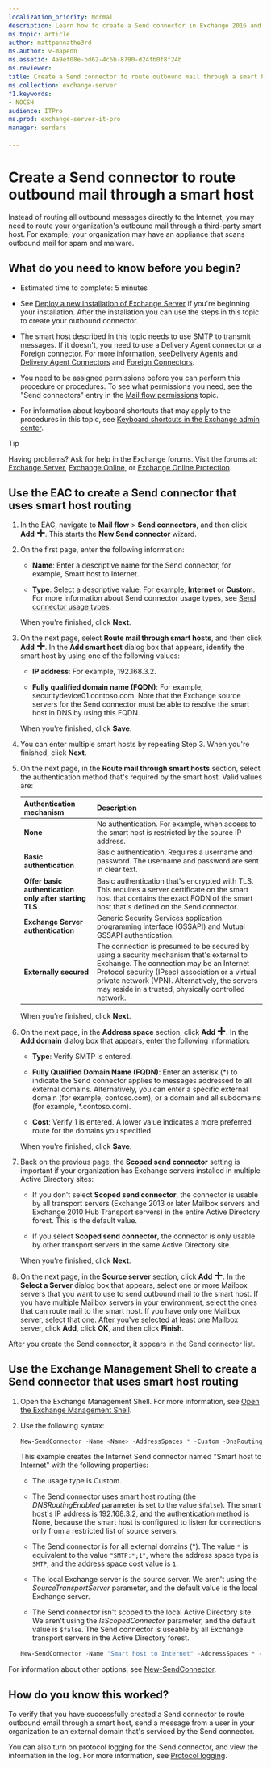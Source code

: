 ```yaml
---
localization_priority: Normal
description: Learn how to create a Send connector in Exchange 2016 and Exchange 2019 that's configured to route outbound mail through a smart host.
ms.topic: article
author: mattpennathe3rd
ms.author: v-mapenn
ms.assetid: 4a9ef08e-bd62-4c6b-8790-d24fb0f8f24b
ms.reviewer:
title: Create a Send connector to route outbound mail through a smart host
ms.collection: exchange-server
f1.keywords:
- NOCSH
audience: ITPro
ms.prod: exchange-server-it-pro
manager: serdars

---
```


# Create a Send connector to route outbound mail through a smart host

Instead of routing all outbound messages directly to the Internet, you may need to route your organization's outbound mail through a third-party smart host. For example, your organization may have an appliance that scans outbound mail for spam and malware.

## What do you need to know before you begin?

- Estimated time to complete: 5 minutes

- See [Deploy a new installation of Exchange Server](../../plan-and-deploy/deploy-new-installations/deploy-new-installations.md) if you're beginning your installation. After the installation you can use the steps in this topic to create your outbound connector.

- The smart host described in this topic needs to use SMTP to transmit messages. If it doesn't, you need to use a Delivery Agent connector or a Foreign connector. For more information, see[Delivery Agents and Delivery Agent Connectors](https://docs.microsoft.com/exchange/delivery-agents-and-delivery-agent-connectors-exchange-2013-help) and [Foreign Connectors](https://docs.microsoft.com/exchange/foreign-connectors-exchange-2013-help).

- You need to be assigned permissions before you can perform this procedure or procedures. To see what permissions you need, see the "Send connectors" entry in the [Mail flow permissions](../../permissions/feature-permissions/mail-flow-permissions.md) topic.

- For information about keyboard shortcuts that may apply to the procedures in this topic, see [Keyboard shortcuts in the Exchange admin center](../../about-documentation/exchange-admin-center-keyboard-shortcuts.md).

> [!TIP]
> Having problems? Ask for help in the Exchange forums. Visit the forums at: [Exchange Server](https://go.microsoft.com/fwlink/p/?linkId=60612), [Exchange Online](https://go.microsoft.com/fwlink/p/?linkId=267542), or [Exchange Online Protection](https://go.microsoft.com/fwlink/p/?linkId=285351).

## Use the EAC to create a Send connector that uses smart host routing

1. In the EAC, navigate to **Mail flow** \> **Send connectors**, and then click **Add** ![Add icon](../../media/ITPro_EAC_AddIcon.png). This starts the **New Send connector** wizard.

2. On the first page, enter the following information:

   - **Name**: Enter a descriptive name for the Send connector, for example, Smart host to Internet.

   - **Type**: Select a descriptive value. For example, **Internet** or **Custom**. For more information about Send connector usage types, see [Send connector usage types](send-connectors.md#send-connector-usage-types).

   When you're finished, click **Next**.

3. On the next page, select **Route mail through smart hosts**, and then click **Add** ![Add icon](../../media/ITPro_EAC_AddIcon.png). In the **Add smart host** dialog box that appears, identify the smart host by using one of the following values:

   - **IP address**: For example, 192.168.3.2.

   - **Fully qualified domain name (FQDN)**: For example, securitydevice01.contoso.com. Note that the Exchange source servers for the Send connector must be able to resolve the smart host in DNS by using this FQDN.

   When you're finished, click **Save**.

4. You can enter multiple smart hosts by repeating Step 3. When you're finished, click **Next**.

5. On the next page, in the **Route mail through smart hosts** section, select the authentication method that's required by the smart host. Valid values are:

   |**Authentication mechanism**|**Description**|
   |:-----|:-----|
   |**None**|No authentication. For example, when access to the smart host is restricted by the source IP address.|
   |**Basic authentication**|Basic authentication. Requires a username and password. The username and password are sent in clear text.|
   |**Offer basic authentication only after starting TLS**|Basic authentication that's encrypted with TLS. This requires a server certificate on the smart host that contains the exact FQDN of the smart host that's defined on the Send connector.|
   |**Exchange Server authentication**|Generic Security Services application programming interface (GSSAPI) and Mutual GSSAPI authentication.|
   |**Externally secured**|The connection is presumed to be secured by using a security mechanism that's external to Exchange. The connection may be an Internet Protocol security (IPsec) association or a virtual private network (VPN). Alternatively, the servers may reside in a trusted, physically controlled network.|

   When you're finished, click **Next**.

6. On the next page, in the **Address space** section, click **Add** ![Add icon](../../media/ITPro_EAC_AddIcon.png). In the **Add domain** dialog box that appears, enter the following information:

   - **Type**: Verify SMTP is entered.

   - **Fully Qualified Domain Name (FQDN)**: Enter an asterisk (\*) to indicate the Send connector applies to messages addressed to all external domains. Alternatively, you can enter a specific external domain (for example, contoso.com), or a domain and all subdomains (for example, \*.contoso.com).

   - **Cost**: Verify 1 is entered. A lower value indicates a more preferred route for the domains you specified.

   When you're finished, click **Save**.

7. Back on the previous page, the **Scoped send connector** setting is important if your organization has Exchange servers installed in multiple Active Directory sites:

   - If you don't select **Scoped send connector**, the connector is usable by all transport servers (Exchange 2013 or later Mailbox servers and Exchange 2010 Hub Transport servers) in the entire Active Directory forest. This is the default value.

   - If you select **Scoped send connector**, the connector is only usable by other transport servers in the same Active Directory site.

   When you're finished, click **Next**.

8. On the next page, in the **Source server** section, click **Add** ![Add icon](../../media/ITPro_EAC_AddIcon.png). In the **Select a Server** dialog box that appears, select one or more Mailbox servers that you want to use to send outbound mail to the smart host. If you have multiple Mailbox servers in your environment, select the ones that can route mail to the smart host. If you have only one Mailbox server, select that one. After you've selected at least one Mailbox server, click **Add**, click **OK**, and then click **Finish**.

After you create the Send connector, it appears in the Send connector list.

## Use the Exchange Management Shell to create a Send connector that uses smart host routing

1. Open the Exchange Management Shell. For more information, see [Open the Exchange Management Shell](https://docs.microsoft.com/powershell/exchange/exchange-server/open-the-exchange-management-shell).

2. Use the following syntax:

   ```PowerShell
   New-SendConnector -Name <Name> -AddressSpaces * -Custom -DnsRoutingEnabled $false -SmartHosts <SmartHost1>[,<SmartHost2>...] [-SourceTransportServer <fqdn1>,<fqdn2>...]
   ```

   This example creates the Internet Send connector named "Smart host to Internet" with the following properties:

   - The usage type is Custom.

   - The Send connector uses smart host routing (the _DNSRoutingEnabled_ parameter is set to the value `$false`). The smart host's IP address is 192.168.3.2, and the authentication method is None, because the smart host is configured to listen for connections only from a restricted list of source servers.

   - The Send connector is for all external domains (\*). The value `*` is equivalent to the value `"SMTP:*;1"`, where the address space type is `SMTP`, and the address space cost value is `1`.

   - The local Exchange server is the source server. We aren't using the _SourceTransportServer_ parameter, and the default value is the local Exchange server.

   - The Send connector isn't scoped to the local Active Directory site. We aren't using the _IsScopedConnector_ parameter, and the default value is `$false`. The Send connector is useable by all Exchange transport servers in the Active Directory forest.

   ```PowerShell
   New-SendConnector -Name "Smart host to Internet" -AddressSpaces * -Custom -DNSRoutingEnabled $false -SmartHosts 192.168.3.2 -SmartHostAuthMechanism None
   ```

For information about other options, see [New-SendConnector](https://docs.microsoft.com/powershell/module/exchange/new-sendconnector).

## How do you know this worked?

To verify that you have successfully created a Send connector to route outbound email through a smart host, send a message from a user in your organization to an external domain that's serviced by the Send connector.

You can also turn on protocol logging for the Send connector, and view the information in the log. For more information, see [Protocol logging](protocol-logging.md).
